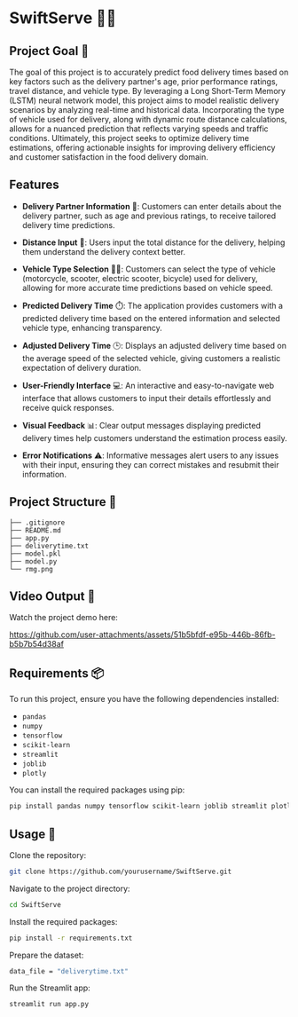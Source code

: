 # SwiftServe 🚚🍔

## Project Goal 🎯
The goal of this project is to accurately predict food delivery times based on key factors such as the delivery partner's age, prior performance ratings, travel distance, and vehicle type. By leveraging a Long Short-Term Memory (LSTM) neural network model, this project aims to model realistic delivery scenarios by analyzing real-time and historical data. Incorporating the type of vehicle used for delivery, along with dynamic route distance calculations, allows for a nuanced prediction that reflects varying speeds and traffic conditions. Ultimately, this project seeks to optimize delivery time estimations, offering actionable insights for improving delivery efficiency and customer satisfaction in the food delivery domain.

## Features
- **Delivery Partner Information** 👤: Customers can enter details about the delivery partner, such as age and previous ratings, to receive tailored delivery time predictions.

- **Distance Input** 📏: Users input the total distance for the delivery, helping them understand the delivery context better.

- **Vehicle Type Selection** 🛵🚴: Customers can select the type of vehicle (motorcycle, scooter, electric scooter, bicycle) used for delivery, allowing for more accurate time predictions based on vehicle speed.

- **Predicted Delivery Time** ⏱️: The application provides customers with a predicted delivery time based on the entered information and selected vehicle type, enhancing transparency.

- **Adjusted Delivery Time** 🕒: Displays an adjusted delivery time based on the average speed of the selected vehicle, giving customers a realistic expectation of delivery duration.

- **User-Friendly Interface** 💻: An interactive and easy-to-navigate web interface that allows customers to input their details effortlessly and receive quick responses.

- **Visual Feedback** 📊: Clear output messages displaying predicted delivery times help customers understand the estimation process easily.

- **Error Notifications** ⚠️: Informative messages alert users to any issues with their input, ensuring they can correct mistakes and resubmit their information.

## Project Structure 📁
```plaintext
├── .gitignore
├── README.md
├── app.py
├── deliverytime.txt
├── model.pkl
├── model.py
└── rmg.png
```

## Video Output 🎥
Watch the project demo here: 

https://github.com/user-attachments/assets/51b5bfdf-e95b-446b-86fb-b5b7b54d38af

## Requirements 📦
To run this project, ensure you have the following dependencies installed:

- `pandas`
- `numpy`
- `tensorflow`
- `scikit-learn`
- `streamlit`
- `joblib`
- `plotly`

You can install the required packages using pip:

```bash
pip install pandas numpy tensorflow scikit-learn joblib streamlit plotly
```

## Usage 🚀
Clone the repository:
```bash
git clone https://github.com/yourusername/SwiftServe.git
```
Navigate to the project directory:
```bash
cd SwiftServe
```
Install the required packages:
```bash
pip install -r requirements.txt
```
Prepare the dataset: 
```bash
data_file = "deliverytime.txt"
```
Run the Streamlit app:
```bash
streamlit run app.py
```
